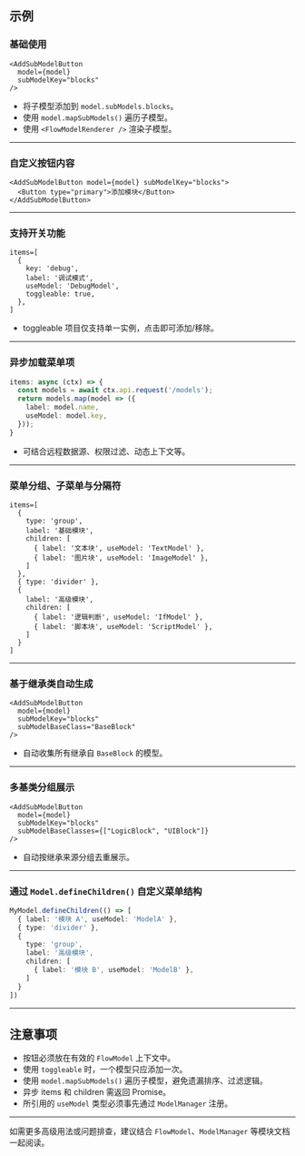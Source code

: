 
## 示例

### 基础使用

```tsx
<AddSubModelButton
  model={model}
  subModelKey="blocks"
/>
```

* 将子模型添加到 `model.subModels.blocks`。
* 使用 `model.mapSubModels()` 遍历子模型。
* 使用 `<FlowModelRenderer />` 渲染子模型。

---

### 自定义按钮内容

```tsx
<AddSubModelButton model={model} subModelKey="blocks">
  <Button type="primary">添加模块</Button>
</AddSubModelButton>
```

---

### 支持开关功能

```tsx
items=[
  {
    key: 'debug',
    label: '调试模式',
    useModel: 'DebugModel',
    toggleable: true,
  },
]
```

* toggleable 项目仅支持单一实例，点击即可添加/移除。

---

### 异步加载菜单项

```ts
items: async (ctx) => {
  const models = await ctx.api.request('/models');
  return models.map(model => ({
    label: model.name,
    useModel: model.key,
  }));
}
```

* 可结合远程数据源、权限过滤、动态上下文等。

---

### 菜单分组、子菜单与分隔符

```tsx
items=[
  {
    type: 'group',
    label: '基础模块',
    children: [
      { label: '文本块', useModel: 'TextModel' },
      { label: '图片块', useModel: 'ImageModel' },
    ]
  },
  { type: 'divider' },
  {
    label: '高级模块',
    children: [
      { label: '逻辑判断', useModel: 'IfModel' },
      { label: '脚本块', useModel: 'ScriptModel' },
    ]
  }
]
```

---

### 基于继承类自动生成

```tsx
<AddSubModelButton
  model={model}
  subModelKey="blocks"
  subModelBaseClass="BaseBlock"
/>
```

* 自动收集所有继承自 `BaseBlock` 的模型。

---

### 多基类分组展示

```tsx
<AddSubModelButton
  model={model}
  subModelKey="blocks"
  subModelBaseClasses={["LogicBlock", "UIBlock"]}
/>
```

* 自动按继承来源分组去重展示。

---

### 通过 `Model.defineChildren()` 自定义菜单结构

```ts
MyModel.defineChildren(() => [
  { label: '模块 A', useModel: 'ModelA' },
  { type: 'divider' },
  {
    type: 'group',
    label: '高级模块',
    children: [
      { label: '模块 B', useModel: 'ModelB' },
    ]
  }
])
```

---

## 注意事项

* 按钮必须放在有效的 `FlowModel` 上下文中。
* 使用 `toggleable` 时，一个模型只应添加一次。
* 使用 `model.mapSubModels()` 遍历子模型，避免遗漏排序、过滤逻辑。
* 异步 items 和 children 需返回 Promise。
* 所引用的 `useModel` 类型必须事先通过 `ModelManager` 注册。

---

如需更多高级用法或问题排查，建议结合 `FlowModel`、`ModelManager` 等模块文档一起阅读。
